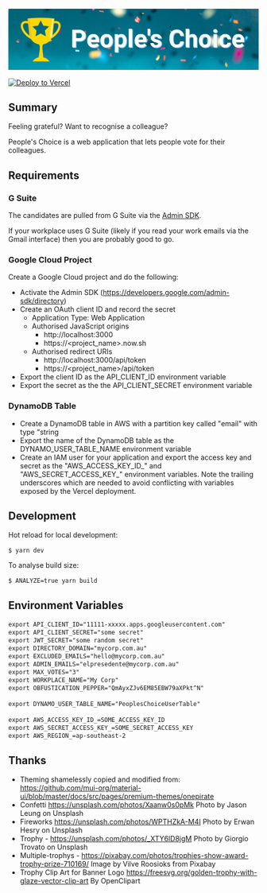 ![peoples-choice logo](public/logo.png?raw=true "people's choice")

[![Deploy to Vercel](https://vercel.com/button)](/import/project?template=https://github.com/noxharmonium/peoples-choice/tree/master/)

## Summary

Feeling grateful? Want to recognise a colleague?

People's Choice is a web application that
lets people vote for their colleagues.

## Requirements

### G Suite

The candidates are pulled from G Suite via the [Admin SDK](https://developers.google.com/admin-sdk/directory).

If your workplace uses G Suite
(likely if you read your work emails via the Gmail interface)
then you are probably good to go.

### Google Cloud Project

Create a Google Cloud project and do the following:

- Activate the Admin SDK (https://developers.google.com/admin-sdk/directory)
- Create an OAuth client ID and record the secret
  - Application Type: Web Application
  - Authorised JavaScript origins
    - http://localhost:3000
    - https://<project_name>.now.sh
  - Authorised redirect URIs
    - http://localhost:3000/api/token
    - https://<project_name>/api/token
- Export the client ID as the API_CLIENT_ID environment variable
- Export the secret as the the API_CLIENT_SECRET environment variable

### DynamoDB Table

- Create a DynamoDB table in AWS with a partition key called "email" with type "string
- Export the name of the DynamoDB table as the DYNAMO_USER_TABLE_NAME environment variable
- Create an IAM user for your application and export the access key and secret as the "AWS_ACCESS_KEY_ID\_" and "AWS_SECRET_ACCESS_KEY\_" environment variables. Note the trailing underscores which are needed to avoid conflicting with variables exposed by the Vercel deployment.

## Development

Hot reload for local development:

```
$ yarn dev
```

To analyse build size:

```
$ ANALYZE=true yarn build
```

## Environment Variables

```
export API_CLIENT_ID="11111-xxxxx.apps.googleusercontent.com"
export API_CLIENT_SECRET="some secret"
export JWT_SECRET="some random secret"
export DIRECTORY_DOMAIN="mycorp.com.au"
export EXCLUDED_EMAILS="hello@mycorp.com.au"
export ADMIN_EMAILS="elpresedente@mycorp.com.au"
export MAX_VOTES="3"
export WORKPLACE_NAME="My Corp"
export OBFUSTICATION_PEPPER="QmAyxZJv6EM85EBW79aXPkt^N"

export DYNAMO_USER_TABLE_NAME="PeoplesChoiceUserTable"

export AWS_ACCESS_KEY_ID_=SOME_ACCESS_KEY_ID
export AWS_SECRET_ACCESS_KEY_=SOME_SECRET_ACCESS_KEY
export AWS_REGION_=ap-southeast-2
```

## Thanks

- Theming shamelessly copied and modified from: https://github.com/mui-org/material-ui/blob/master/docs/src/pages/premium-themes/onepirate
- Confetti https://unsplash.com/photos/Xaanw0s0pMk Photo by Jason Leung on Unsplash
- Fireworks https://unsplash.com/photos/WPTHZkA-M4I Photo by Erwan Hesry on Unsplash
- Trophy - https://unsplash.com/photos/_XTY6lD8jgM Photo by Giorgio Trovato on Unsplash
- Multiple-trophys - https://pixabay.com/photos/trophies-show-award-trophy-prize-710169/ Image by Vilve Roosioks from Pixabay
- Trophy Clip Art for Banner Logo https://freesvg.org/golden-trophy-with-glaze-vector-clip-art By OpenClipart
